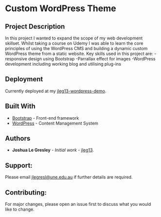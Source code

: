 # Custom WordPress Theme

## Project Description

In this project I wanted to expand the scope of my web development skillset. Whilst taking a course on Udemy I was able to learn the core principles of using the WordPress CMS and building a dynamic custom WordPress theme from a static website. Key skills used in this project are:
  -responsive design using Bootstrap
  -Parrallax effect for images
  -WordPress development including working blog and utilising plug-ins

## Deployment

Currently deployed at my [jleg13-wordpress-demo](https://jleg13.educationhost.cloud).

## Built With

* [Bootstrap](https://getbootstrap.com/) - Front-end framework
* [WordPress](https://wordpress.org/) - Content Management System

## Authors

* **Joshua Le Gresley** - *Initial work* - [jleg13](https://https://github.com/jleg13).

## Support:
Please email jlegresl@une.edu.au if further details are required.

## Contributing:
For major changes, please open an issue first to discuss what you would like to change.

